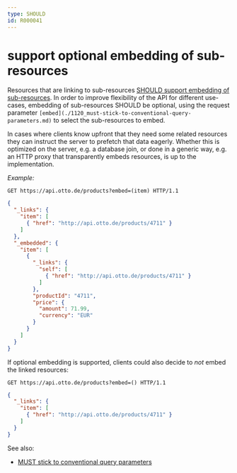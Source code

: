 ```yaml
---
type: SHOULD
id: R000041
---
```


# support optional embedding of sub-resources

Resources that are linking to sub-resources [SHOULD support embedding of sub-resources](./3010_should-embed-sub-resources.md). 
In order to improve flexibility of the API for different use-cases, embedding of sub-resources SHOULD be optional, 
using the request parameter `[embed](./1120_must-stick-to-conventional-query-parameters.md)` to select the 
sub-resources to embed.

In cases where clients know upfront that they need some related resources they can instruct the server to prefetch
that data eagerly. Whether this is optimized on the server, e.g. a database join, or done in a generic way, e.g. an
HTTP proxy that transparently embeds resources, is up to the implementation.


_Example:_

```http request
GET https://api.otto.de/products?embed=(item) HTTP/1.1
```
```json
{
  "_links": {
    "item": [
      { "href": "http://api.otto.de/products/4711" }
    ]
  },
  "_embedded": {
    "item": [
      {
        "_links": {
          "self": [
            { "href": "http://api.otto.de/products/4711" }
          ]
        },
        "productId": "4711",
        "price": {
          "amount": 71.99,
          "currency": "EUR"
        }
      }
    ]
  }
}
```

If optional embedding is supported, clients could also decide to *not* embed the linked resources:

```http request
GET https://api.otto.de/products?embed=() HTTP/1.1
```
```json
{
  "_links": {
    "item": [
      { "href": "http://api.otto.de/products/4711" }
    ]
  }
}
```
See also:

- [MUST stick to conventional query parameters](./1120_must-stick-to-conventional-query-parameters.md)
